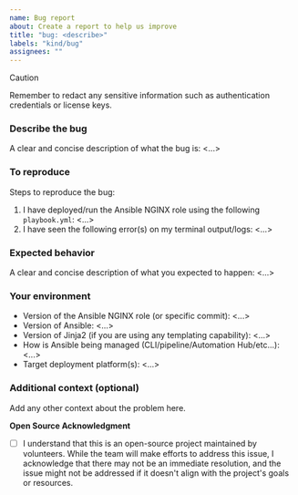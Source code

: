 ```yaml
---
name: Bug report
about: Create a report to help us improve
title: "bug: <describe>"
labels: "kind/bug"
assignees: ""
---
```


> [!CAUTION]
> Remember to redact any sensitive information such as authentication credentials or license keys.

### Describe the bug

A clear and concise description of what the bug is: <...>

### To reproduce

Steps to reproduce the bug:

1. I have deployed/run the Ansible NGINX role using the following `playbook.yml`: <...>
2. I have seen the following error(s) on my terminal output/logs: <...>

### Expected behavior

A clear and concise description of what you expected to happen: <...>

### Your environment

- Version of the Ansible NGINX role (or specific commit): <...>
- Version of Ansible: <...>
- Version of Jinja2 (if you are using any templating capability): <...>
- How is Ansible being managed (CLI/pipeline/Automation Hub/etc...): <...>
- Target deployment platform(s): <...>

### Additional context (optional)

Add any other context about the problem here.

**Open Source Acknowledgment**

- [ ] I understand that this is an open-source project maintained by volunteers. While the team will make efforts to
      address this issue, I acknowledge that there may not be an immediate resolution, and the issue might not be addressed
      if it doesn't align with the project's goals or resources.
